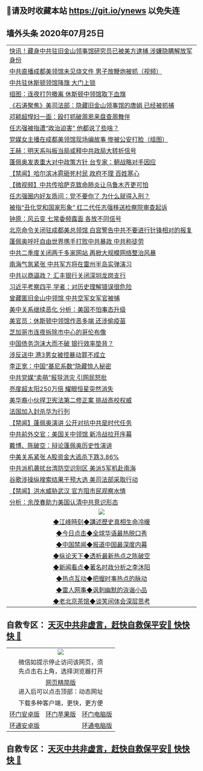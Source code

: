 ## 📩请及时收藏本站 https://git.io/ynews 以免失连</a>

## 墙外头条 2020年07月25日</a>

 <table>
<tr><td colspan="2" align="left"><a href="https://qeb.xfthy.casa/?name=c1203287&key=xcyufvbtjvhwwrpc&from=gy2">快讯！藏身中共驻旧金山领事馆研究员已被美方逮捕 涉嫌隐瞒解放军身份</a></td></tr>
<tr><td colspan="2" align="left"><a href="https://qeb.xfthy.casa/?name=c1203298&key=xcyufvbtjvhwwrpc&from=gy2">中共直播成都美领馆未见烧文件 男子放鞭炮被抓（视频）</a></td></tr>
<tr><td colspan="2" align="left"><a href="https://qeb.xfthy.casa/?name=c1203312&key=xcyufvbtjvhwwrpc&from=gy2">中共驻休斯顿领馆降旗 大门上锁</a></td></tr>
<tr><td colspan="2" align="left"><a href="https://qeb.xfthy.casa/?name=c1203356&key=xcyufvbtjvhwwrpc&from=gy2">组图：连夜打包撤离 休斯顿中领馆取下血旗</a></td></tr>
<tr><td colspan="2" align="left"><a href="https://qeb.xfthy.casa/?name=c1203363&key=xcyufvbtjvhwwrpc&from=gy2">《石涛聚焦》美司法部：隐藏旧金山领事馆的唐娟 已经被抓捕</a></td></tr>
<tr><td colspan="2" align="left"><a href="https://qeb.xfthy.casa/?name=c1203374&key=xcyufvbtjvhwwrpc&from=gy2">邓颖超悍妇一面：殴打抓破周恩来盘查周舞伴</a></td></tr>
<tr><td colspan="2" align="left"><a href="https://qeb.xfthy.casa/?name=c1203297&key=xcyufvbtjvhwwrpc&from=gy2">任志强被指遭“政治迫害” 他都说了些啥？</a></td></tr>
<tr><td colspan="2" align="left"><a href="https://qeb.xfthy.casa/?name=c1203362&key=xcyufvbtjvhwwrpc&from=gy2">党媒女主播在成都美领馆现场编故事 惨被公安打脸（组图）</a></td></tr>
<tr><td colspan="2" align="left"><a href="https://qeb.xfthy.casa/?name=c1203309&key=xcyufvbtjvhwwrpc&from=gy2">王赫：明天系叫板当局或释中共政局大转折信号</a></td></tr>
<tr><td colspan="2" align="left"><a href="https://qeb.xfthy.casa/?name=c1203352&key=xcyufvbtjvhwwrpc&from=gy2">蓬佩奥发表重大对中政策方针 台专家：朝战略对手因应</a></td></tr>
<tr><td colspan="2" align="left"><a href="https://qeb.xfthy.casa/?name=c1203360&key=xcyufvbtjvhwwrpc&from=gy2">【禁闻】哈尔滨冰雹砸死村民 政府不理 百姓寒心</a></td></tr>
<tr><td colspan="2" align="left"><a href="https://qeb.xfthy.casa/?name=c1203334&key=xcyufvbtjvhwwrpc&from=gy2">【微视频】中共传哈萨克致命肺炎让乌鲁木齐更可怕</a></td></tr>
<tr><td colspan="2" align="left"><a href="https://qeb.xfthy.casa/?name=c1203340&key=xcyufvbtjvhwwrpc&from=gy2">任志强圈内好友质问：党不要你了 为什么就得入刑？</a></td></tr>
<tr><td colspan="2" align="left"><a href="https://qeb.xfthy.casa/?name=c1203350&key=xcyufvbtjvhwwrpc&from=gy2">被指“丑化党和国家形象” 红二代任志强移送检察院审查起诉</a></td></tr>
<tr><td colspan="2" align="left"><a href="https://qeb.xfthy.casa/?name=c1203330&key=xcyufvbtjvhwwrpc&from=gy2">钟原：风云变 七常委频露面 各放不同信号</a></td></tr>
<tr><td colspan="2" align="left"><a href="https://qeb.xfthy.casa/?name=c1203302&key=xcyufvbtjvhwwrpc&from=gy2">北京命令关闭驻成都美总领馆 白宫警告中共不要进行针锋相对的报复</a></td></tr>
<tr><td colspan="2" align="left"><a href="https://qeb.xfthy.casa/?name=c1203343&key=xcyufvbtjvhwwrpc&from=gy2">蓬佩奥呼吁自由世界携手打败中共暴政 中共称徒劳</a></td></tr>
<tr><td colspan="2" align="left"><a href="https://qeb.xfthy.casa/?name=c1203348&key=xcyufvbtjvhwwrpc&from=gy2">中共二季度关闭两千多家网站 再掀大规模网络整治风暴</a></td></tr>
<tr><td colspan="2" align="left"><a href="https://qeb.xfthy.casa/?name=c1203372&key=xcyufvbtjvhwwrpc&from=gy2">南海气氛紧张 中共军方将在雷州半岛实弹演习</a></td></tr>
<tr><td colspan="2" align="left"><a href="https://qeb.xfthy.casa/?name=c1203359&key=xcyufvbtjvhwwrpc&from=gy2">中共以商逼政？ 汇丰银行关闭深圳龙岗支行</a></td></tr>
<tr><td colspan="2" align="left"><a href="https://qeb.xfthy.casa/?name=c1203365&key=xcyufvbtjvhwwrpc&from=gy2">习近平考察四平 学者：对历史理解错误很危险</a></td></tr>
<tr><td colspan="2" align="left"><a href="https://qeb.xfthy.casa/?name=c1203317&key=xcyufvbtjvhwwrpc&from=gy2">曾藏匿旧金山中领馆 中共空军女军官被捕</a></td></tr>
<tr><td colspan="2" align="left"><a href="https://qeb.xfthy.casa/?name=c1203310&key=xcyufvbtjvhwwrpc&from=gy2">美中关系继续恶化 分析：美国不怕事态升级</a></td></tr>
<tr><td colspan="2" align="left"><a href="https://qeb.xfthy.casa/?name=c1203282&key=xcyufvbtjvhwwrpc&from=gy2">美官员：休斯顿中领馆作恶多端 还涉偷疫苗</a></td></tr>
<tr><td colspan="2" align="left"><a href="https://qeb.xfthy.casa/?name=c1203345&key=xcyufvbtjvhwwrpc&from=gy2">芝加哥市连夜拆除市中心的哥伦布像</a></td></tr>
<tr><td colspan="2" align="left"><a href="https://qeb.xfthy.casa/?name=c1203346&key=xcyufvbtjvhwwrpc&from=gy2">中国债务泡沫大而不破 银行效率垫背？</a></td></tr>
<tr><td colspan="2" align="left"><a href="https://qeb.xfthy.casa/?name=c1203289&key=xcyufvbtjvhwwrpc&from=gy2">涉反送中 港3男女被控暴动罪不成立</a></td></tr>
<tr><td colspan="2" align="left"><a href="https://qeb.xfthy.casa/?name=c1203361&key=xcyufvbtjvhwwrpc&from=gy2">李正宽：中国“基尼系数”隐藏惊人秘密</a></td></tr>
<tr><td colspan="2" align="left"><a href="https://qeb.xfthy.casa/?name=c1203296&key=xcyufvbtjvhwwrpc&from=gy2">中共党媒“卖萌”报导洪灾 引网民怒批</a></td></tr>
<tr><td colspan="2" align="left"><a href="https://qeb.xfthy.casa/?name=c1203327&key=xcyufvbtjvhwwrpc&from=gy2">亮度超太阳250万倍 耀眼恒星突然消失</a></td></tr>
<tr><td colspan="2" align="left"><a href="https://qeb.xfthy.casa/?name=c1203347&key=xcyufvbtjvhwwrpc&from=gy2">美华裔小伙捍卫宪法第二修正案 挑战高校权威</a></td></tr>
<tr><td colspan="2" align="left"><a href="https://qeb.xfthy.casa/?name=c1203373&key=xcyufvbtjvhwwrpc&from=gy2">法国加入封杀华为行列</a></td></tr>
<tr><td colspan="2" align="left"><a href="https://qeb.xfthy.casa/?name=c1203333&key=xcyufvbtjvhwwrpc&from=gy2">【禁闻】蓬佩奥演讲 公开对抗中共是时代任务</a></td></tr>
<tr><td colspan="2" align="left"><a href="https://qeb.xfthy.casa/?name=c1203332&key=xcyufvbtjvhwwrpc&from=gy2">中共前外交官：美国关中领馆 新冷战拉开序幕</a></td></tr>
<tr><td colspan="2" align="left"><a href="https://qeb.xfthy.casa/?name=c1203353&key=xcyufvbtjvhwwrpc&from=gy2">戴博、陈破空：辩论蓬佩奥历史性演讲</a></td></tr>
<tr><td colspan="2" align="left"><a href="https://qeb.xfthy.casa/?name=c1203306&key=xcyufvbtjvhwwrpc&from=gy2">中美关系紧张 A股资金大逃杀下跌3.86%</a></td></tr>
<tr><td colspan="2" align="left"><a href="https://qeb.xfthy.casa/?name=c1203371&key=xcyufvbtjvhwwrpc&from=gy2">中共派机袭扰台湾防空识别区 美派5军机赴南海</a></td></tr>
<tr><td colspan="2" align="left"><a href="https://qeb.xfthy.casa/?name=c1203313&key=xcyufvbtjvhwwrpc&from=gy2">谷歌涉操纵搜索结果干预大选 美司法部采取行动</a></td></tr>
<tr><td colspan="2" align="left"><a href="https://qeb.xfthy.casa/?name=c1203378&key=xcyufvbtjvhwwrpc&from=gy2">【禁闻】洪水威胁武汉 官方阻市民观察水情</a></td></tr>
<tr><td colspan="2" align="left"><a href="https://qeb.xfthy.casa/?name=c1203318&key=xcyufvbtjvhwwrpc&from=gy2">分析：余茂春助力美国认清中共意识形态</a></td></tr>

 <tr>
   <td colspan="2" align=center><img src="https://cdn.jsdelivr.net/gh/gyoupiodf/im1/jf-1.jpg"></td>
  </tr>
   <tr>
   <td colspan="2" align=center> 
<a href="https://xdihm.casa/oo.aspx?name=c922850&key=sdxhftoyfkhpuaxy&from=gy2&tag=9877">◆江峰時刻◆講述歷史真相生命冷暖</a><br/>
    </td>
  </tr>
   <tr>
   <td colspan="2" align=center> 
<a href="https://xdihm.casa/oo.aspx?name=c816850&key=sdxhftoyfkhpuaxy&from=gy2&tag=9877">◆今日点击◆全球华语最热脱口秀</a><br/>
    </td>
  </tr>
  <tr>
  <td colspan="2" align=center>
<a href="https://xdihm.casa/oo.aspx?name=c816860&key=sdxhftoyfkhpuaxy&from=gy2&tag=99733110">◆中国禁闻◆报道中国最深度内幕</a><br/>
   </tr>
  <tr>
     <td colspan="2" align=center>
<a href="https://xdihm.casa/oo.aspx?name=c816855&key=sdxhftoyfkhpuaxy&from=gy2&tag=997110">◆纵论天下◆透析最新热点之陈破空</a><br/>
   </tr>
   <tr>
      <td colspan="2" align=center>
<a href="https://xdihm.casa/oo.aspx?name=c838308&key=sdxhftoyfkhpuaxy&from=gy2&tag=9973110">◆新闻看点◆著名时政分析之李沐阳</a><br/>
   </tr>
   <tr>
     <td colspan="2" align=center>
<a href="https://xdihm.casa/oo.aspx?name=c816852&key=sdxhftoyfkhpuaxy&from=gy2&tag=9733110">◆热点互动◆把握时事热点的脉动</a><br/>
   </tr>
   <tr>
      <td colspan="2" align=center>
<a href="https://xdihm.casa/oo.aspx?name=c816694&key=sdxhftoyfkhpuaxy&from=gy2&tag=93310">◆雷人网事◆讽刺幽默的诙谐小品</a><br/>
   </tr>
   <tr>
    <td colspan="2" align=center>
<a href="https://xdihm.casa/oo.aspx?name=c816650&key=sdxhftoyfkhpuaxy&from=gy2&tag=9973110">◆老北京茶馆◆谈笑间体会深层思考</a><br/>
   </tr>
</table>

 ## 自救专区： [天灭中共非虚言，赶快自救保平安🍎 快快快 📩](https://github.com/pwgy/td/blob/master/README.md)
 
<table>
  <tr>
    <td colspan="3" align="center"><img src="https://cdn.jsdelivr.net/gh/opipe/up/oGate65.jpg"/></td>
  </tr>
  <tr>
    <td colspan="3" align="center">微信如提示停止访问该网页，须<br/>先点击右上角，选择浏览器打开</td>
  <tr>
  <tr>
    <td colspan="3" align="center"><a href="https://gitcdn.xyz/cdn/otiny/up/master/show005.htm">网页精简版</a><br/>进入后可以点击顶部：动态网址</td>
  </tr>
  <tr>
    <td colspan="3" align="center">下载多种客户端，更快，更方便</td>
  <tr>
  <tr>
    <td align="center"><a href="https://cdn.jsdelivr.net/gh/opipe/up/oGatea.apk">环门安卓版</a></td>
    <td align="center"><a href="https://x.co/odisk">环门苹果版</a></td>
    <td align="center"><a href="https://cdn.jsdelivr.net/gh/opipe/up/oGate.zip">环门电脑版</a></td>
  </tr>
  <tr>
    <td align="center"><a href="https://cdn.jsdelivr.net/gh/opipe/up/oPipe.apk">环通安卓版</a></td>
    <td align="center"></td>
    <td align="center"><a href="https://raw.githubusercontent.com/opipe/up/master/oPipe.zip">环通电脑版</a></td>
  </tr>
  
</table>


 ## 自救专区： [天灭中共非虚言，赶快自救保平安🍎 快快快 📩](https://github.com/pwgy/td/blob/master/README.md)

